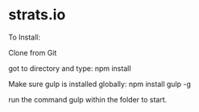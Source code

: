 # strats.io

To Install:

Clone from Git

got to directory and type: npm install


Make sure gulp is installed globally:
npm install gulp -g


run the command gulp within the folder to start.
